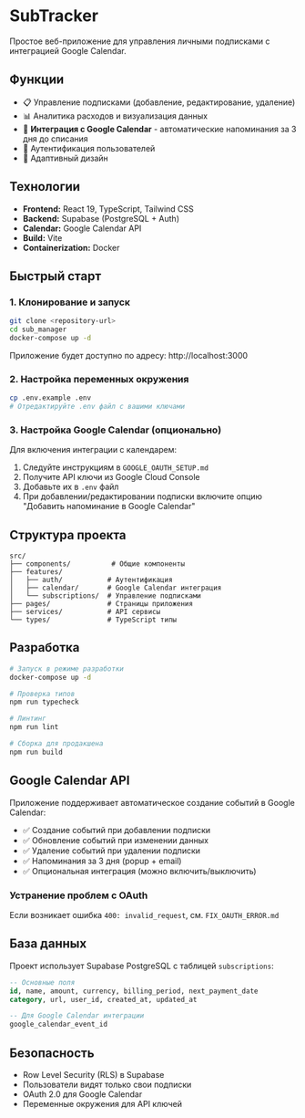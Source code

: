 # SubTracker

Простое веб-приложение для управления личными подписками с интеграцией Google Calendar.

## Функции

- 📋 Управление подписками (добавление, редактирование, удаление)
- 📊 Аналитика расходов и визуализация данных
- 📅 **Интеграция с Google Calendar** - автоматические напоминания за 3 дня до списания
- 🔐 Аутентификация пользователей
- 📱 Адаптивный дизайн

## Технологии

- **Frontend:** React 19, TypeScript, Tailwind CSS
- **Backend:** Supabase (PostgreSQL + Auth)
- **Calendar:** Google Calendar API
- **Build:** Vite
- **Containerization:** Docker

## Быстрый старт

### 1. Клонирование и запуск

```bash
git clone <repository-url>
cd sub_manager
docker-compose up -d
```

Приложение будет доступно по адресу: http://localhost:3000

### 2. Настройка переменных окружения

```bash
cp .env.example .env
# Отредактируйте .env файл с вашими ключами
```

### 3. Настройка Google Calendar (опционально)

Для включения интеграции с календарем:

1. Следуйте инструкциям в `GOOGLE_OAUTH_SETUP.md`
2. Получите API ключи из Google Cloud Console
3. Добавьте их в `.env` файл
4. При добавлении/редактировании подписки включите опцию "Добавить напоминание в Google Calendar"

## Структура проекта

```
src/
├── components/          # Общие компоненты
├── features/
│   ├── auth/           # Аутентификация
│   ├── calendar/       # Google Calendar интеграция
│   └── subscriptions/  # Управление подписками
├── pages/              # Страницы приложения
├── services/           # API сервисы
└── types/              # TypeScript типы
```

## Разработка

```bash
# Запуск в режиме разработки
docker-compose up -d

# Проверка типов
npm run typecheck

# Линтинг
npm run lint

# Сборка для продакшена
npm run build
```

## Google Calendar API

Приложение поддерживает автоматическое создание событий в Google Calendar:

- ✅ Создание событий при добавлении подписки
- ✅ Обновление событий при изменении данных
- ✅ Удаление событий при удалении подписки
- ✅ Напоминания за 3 дня (popup + email)
- ✅ Опциональная интеграция (можно включить/выключить)

### Устранение проблем с OAuth

Если возникает ошибка `400: invalid_request`, см. `FIX_OAUTH_ERROR.md`

## База данных

Проект использует Supabase PostgreSQL с таблицей `subscriptions`:

```sql
-- Основные поля
id, name, amount, currency, billing_period, next_payment_date
category, url, user_id, created_at, updated_at

-- Для Google Calendar интеграции
google_calendar_event_id
```

## Безопасность

- Row Level Security (RLS) в Supabase
- Пользователи видят только свои подписки
- OAuth 2.0 для Google Calendar
- Переменные окружения для API ключей